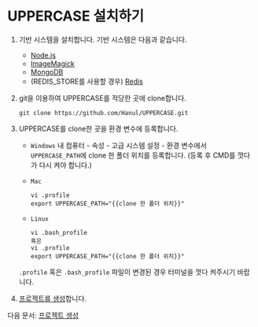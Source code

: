 # UPPERCASE 설치하기

1. 기반 시스템을 설치합니다. 기반 시스템은 다음과 같습니다.

    * [Node.js](http://nodejs.org)
    * [ImageMagick](http://www.imagemagick.org)
    * [MongoDB](http://www.mongodb.org)
	* (REDIS_STORE를 사용할 경우) [Redis](http://redis.io)
    
2. git을 이용하여 UPPERCASE를 적당한 곳에 clone합니다.

	```
    git clone https://github.com/Hanul/UPPERCASE.git
    ```

3. UPPERCASE를 clone한 곳을 환경 변수에 등록합니다.

	* `Windows` 내 컴퓨터 - 속성 - 고급 시스템 설정 - 환경 변수에서 `UPPERCASE_PATH`에 clone 한 폴더 위치를 등록합니다. (등록 후 CMD를 껏다가 다시 켜야 합니다.)
	* `Mac`

        ```
        vi .profile
        export UPPERCASE_PATH="{{clone 한 폴더 위치}}"
        ```

	* `Linux`

        ```
        vi .bash_profile
        혹은
        vi .profile
        export UPPERCASE_PATH="{{clone 한 폴더 위치}}"
        ```

	`.profile` 혹은 `.bash_profile` 파일이 변경된 경우 터미널을 껏다 켜주시기 바랍니다.

4. [프로젝트를 생성](CREATE_PROJECT.md)합니다.

다음 문서: [프로젝트 생성](CREATE_PROJECT.md)
